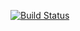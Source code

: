 [![Build Status](https://travis-ci.org/Vivalize/110Lab6.svg?branch=master)](https://travis-ci.org/Vivalize/110Lab6)
